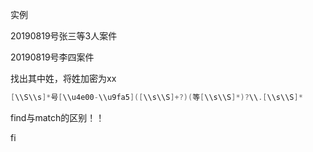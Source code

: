 实例

20190819号张三等3人案件

20190819号李四案件

找出其中姓，将姓加密为xx

```java
[\\S\\s]*号[\\u4e00-\\u9fa5]([\\s\\S]+?)(等[\\s\\S]*)?\\.[\\s\\S]*
```



find与match的区别！！

fi

